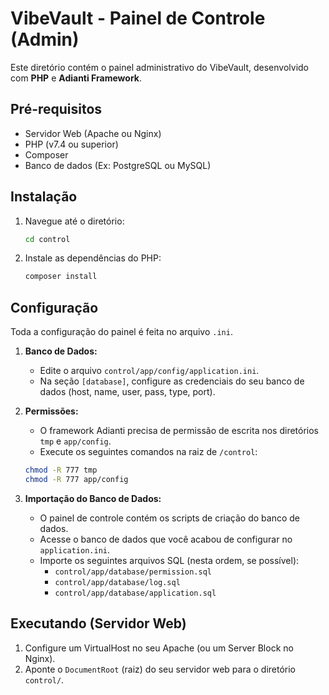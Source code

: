 # VibeVault - Painel de Controle (Admin)

Este diretório contém o painel administrativo do VibeVault, desenvolvido com **PHP** e **Adianti Framework**.

## Pré-requisitos

- Servidor Web (Apache ou Nginx)
- PHP (v7.4 ou superior)
- Composer
- Banco de dados (Ex: PostgreSQL ou MySQL)

## Instalação

1.  Navegue até o diretório:
    ```bash
    cd control
    ```
2.  Instale as dependências do PHP:
    ```bash
    composer install
    ```

## Configuração

Toda a configuração do painel é feita no arquivo `.ini`.

1.  **Banco de Dados:**

    - Edite o arquivo `control/app/config/application.ini`.
    - Na seção `[database]`, configure as credenciais do seu banco de dados (host, name, user, pass, type, port).

2.  **Permissões:**

    - O framework Adianti precisa de permissão de escrita nos diretórios `tmp` e `app/config`.
    - Execute os seguintes comandos na raiz de `/control`:

    ```bash
    chmod -R 777 tmp
    chmod -R 777 app/config
    ```

3.  **Importação do Banco de Dados:**
    - O painel de controle contém os scripts de criação do banco de dados.
    - Acesse o banco de dados que você acabou de configurar no `application.ini`.
    - Importe os seguintes arquivos SQL (nesta ordem, se possível):
      - `control/app/database/permission.sql`
      - `control/app/database/log.sql`
      - `control/app/database/application.sql`

## Executando (Servidor Web)

1.  Configure um VirtualHost no seu Apache (ou um Server Block no Nginx).
2.  Aponte o `DocumentRoot` (raiz) do seu servidor web para o diretório `control/`.
